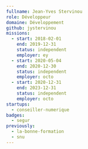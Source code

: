 ```yaml
---
fullname: Jean-Yves Stervinou
role: Développeur
domaine: Développement
github: jystervinou
missions:
  - start: 2018-02-01
    end: 2019-12-31
    status: independent
    employer: ey
  - start: 2020-05-04
    end: 2020-12-30
    status: independent
    employer: octo
  - start: 2020-12-31
    end: 2023-12-31
    status: independent
    employer: octo
startups:
  - conseiller-numerique
badges:
  - segur
previously:
  - la-bonne-formation
  - snu
---
```



